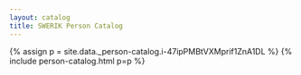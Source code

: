 ```yaml
---
layout: catalog
title: SWERIK Person Catalog
---
```

{% assign p = site.data._person-catalog.i-47ipPMBtVXMprif1ZnA1DL %}
{% include person-catalog.html p=p %}


